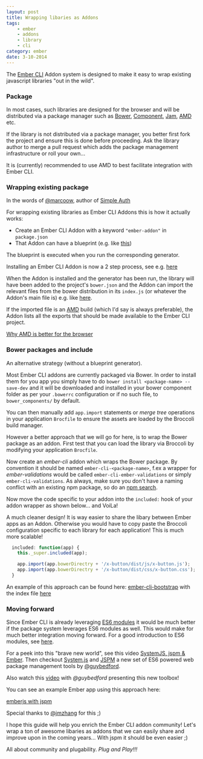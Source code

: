 ```yaml
---
layout: post
title: Wrapping libaries as Addons
tags:
    - ember
    - addons
    - library
    - cli
category: ember
date: 3-10-2014
---
```


The [Ember CLI](http://www.ember-cli.com/) Addon system is designed to make it easy to
wrap existing javascript libraries "out in the wild".

### Package

In most cases, such libraries are designed for the browser and will be distributed via a package manager such as
[Bower](http://bower.io), [Component](https://github.com/componentjs/component), [Jam](http://jamjs.org/),
[AMD](http://requirejs.org/docs/whyamd.html) etc.

If the library is not distributed via a package manager, you better first fork the project
and ensure this is done before proceeding. Ask the library author to merge a pull request which
adds the package management infrastructure or roll your own...

It is (currently) recommended to use AMD to best facilitate integration with Ember CLI.

<!-- more -->

### Wrapping existing package

In the words of [@marcoow](https://twitter.com/marcoow), author of [Simple Auth](https://github.com/simplabs/ember-cli-simple-auth)

For wrapping existing libraries as Ember CLI Addons this is how it actually works:

- Create an Ember CLI Addon with a keyword `"ember-addon"` in `package.json`
- That Addon can have a blueprint (e.g. like [this](https://github.com/simplabs/ember-cli-simple-auth/blob/master/blueprints/ember-cli-simple-auth/index.js))

The blueprint is executed when you run the corresponding generator.

Installing an Ember CLI Addon is now a 2 step process, see e.g. [here](https://github.com/jakecraige/ember-cli-qunit#installation--usage)

When the Addon is installed and the generator has been run, the library will have been added to the project's `bower.json` and the
Addon can import the relevant files from the bower distribution in its `index.js` (or whatever the Addon's main file is)
e.g. like [here](https://github.com/simplabs/ember-cli-simple-auth/blob/master/index.js#L9).

If the imported file is an [AMD](http://requirejs.org/docs/whyamd.html) build (which I'd say is always preferable), the Addon lists all the exports that
should be made available to the Ember CLI project.

[Why AMD is better for the browser](http://www.2ality.com/2011/10/amd.html)

### Bower packages and include

An alternative strategy (without a blueprint generator).

Most Ember CLI addons are currently packaged via Bower. In order to install them for you app you simply have to
do `bower install <package-name> --save-dev` and it will be downloaded and installed in your bower component folder as per your
`.bowerrc` configuration or if no such file, to `bower_components/` by default.

You can then manually add `app.import` statements or *merge tree* operations in your application `Brocfile` to ensure the assets are loaded
 by the Broccoli build manager.

However a better approach that we will go for here, is to wrap the Bower package as an addon. First test that you can
load the library via Broccoli by modifying your application `Brocfile`.

Now create an *ember-cli* addon which wraps the Bower package. By convention it should be named `ember-cli-<package-name>`, f.ex
a wrapper for *ember-validations* would be called `ember-cli-ember-validations` or simply `ember-cli-validations`.
As always, make sure you don't have a naming conflict with an existing npm package, so do an [npm search](http://npmsearch.com/).

Now move the code specific to your addon into the `included:` hook of your addon wrapper as shown below... and VoiLa!

A much cleaner design! It is way easier to share the libary between Ember apps as an Addon. Otherwise you would have to copy paste the
Broccoli configuration specific to each library for each application! This is much more scalable!

```javascript
  included: function(app) {
    this._super.included(app);

    app.import(app.bowerDirectry + '/x-button/dist/js/x-button.js');
    app.import(app.bowerDirectry + '/x-button/dist/css/x-button.css');
  }
```

An example of this approach can be found here: [ember-cli-bootstrap](https://github.com/dockyard/ember-cli-bootstrap) with the
index file [here](https://github.com/dockyard/ember-cli-bootstrap/blob/master/index.js)

### Moving forward

Since Ember CLI is already leveraging [ES6 modules](http://eviltrout.com/2014/05/03/getting-started-with-es6.html) it would be
much better if the package system leverages ES6 modules as well. This would make for much better integration moving forward.
For a good introduction to ES6 modules, see [here](http://jsmodules.io).

For a peek into this "brave new world", see this video [SystemJS, jspm & Ember](https://www.youtube.com/watch?v=lc9nQJR6RX4).
Then checkout [System.js](https://github.com/systemjs/systemjs) and [JSPM](http://jspm.io) a new set of ES6 powered web package management
tools by [@guybedford](https://twitter.com/guybedford).

Also watch this [video](https://www.youtube.com/watch?v=szJjsduHBQQ) with *@guybedford* presenting this new toolbox!

You can see an example Ember app using this approach here:

[emberjs with jspm](https://github.com/kristianmandrup/emberjs-experiment)

Special thanks to [@jmzhang](https://github.com/jmzhang) for this ;)

I hope this guide will help you enrich the Ember CLI addon community! Let's wrap a ton of awesome libaries as addons that we can
easily share and improve upon in the coming years... With jspm it should be even easier ;)

All about community and plugability. *Plug and Play!!!*